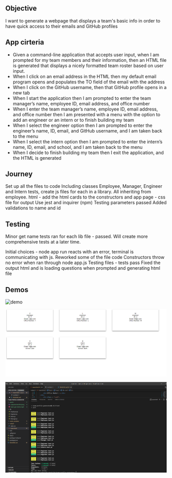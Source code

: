 ## Objective 

I want to generate a webpage that displays a team's basic info in order to have quick access to their emails and GitHub profiles

## App cirteria 

 - Given a command-line application that accepts user input, when I am prompted for my team members and their information, then an HTML file is generated that displays a nicely formatted team roster based on user input.
 - When I click on an email address in the HTML then my default email program opens and populates the TO field of the email with the address
 - When I click on the GitHub username, then that GitHub profile opens in a new tab
 - When I start the application then I am prompted to enter the team manager’s name, employee ID, email address, and office number
 - When I enter the team manager’s name, employee ID, email address, and office number then I am presented with a menu with the option to add an engineer or an intern or to finish building my team
 - When I select the engineer option then I am prompted to enter the engineer’s name, ID, email, and GitHub username, and I am taken back to the menu
 - When I select the intern option then I am prompted to enter the intern’s name, ID, email, and school, and I am taken back to the menu
 - When I decide to finish building my team then I exit the application, and the HTML is generated

## Journey

Set up all the files to code
Including classes Employee, Manager, Engineer and Intern 
tests, create js files for each in a library. All inheriting from employee.
html 
    - add the html cards to the constructors and app page
    - css file for output
Use jest and inquirer (npm)
Testing parameters passed
Added validations to name and id

## Testing

Minor get name tests ran for each lib file - passed. Will create more comprehensive tests at a later time.

Initial choices - node app run reacts with an error, terminal is communicating with js.
Reworked some of the file code
Constructors throw no error when ran through node app.js
Testing files - tests pass
Fixed the output html and is loading questions when prompted and generating html file

## Demos

![demo](./assets/team-gen-demo.gif)

![output](./assets/outputscreenshot.png)

![tests](./assets/team-test-scrnshot.png)